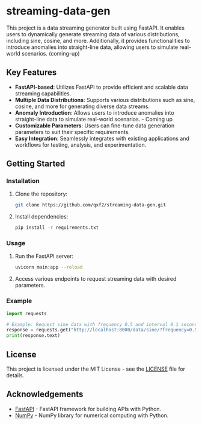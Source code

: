 # streaming-data-gen
This project is a data streaming generator built using FastAPI. It enables users to dynamically generate streaming data of various distributions, including sine, cosine, and more. Additionally, it provides functionalities to introduce anomalies into straight-line data, allowing users to simulate real-world scenarios. (coming-up)

## Key Features

- **FastAPI-based**: Utilizes FastAPI to provide efficient and scalable data streaming capabilities.
- **Multiple Data Distributions**: Supports various distributions such as sine, cosine, and more for generating diverse data streams.
- **Anomaly Introduction**: Allows users to introduce anomalies into straight-line data to simulate real-world scenarios.  - Coming up
- **Customizable Parameters**: Users can fine-tune data generation parameters to suit their specific requirements.
- **Easy Integration**: Seamlessly integrates with existing applications and workflows for testing, analysis, and experimentation.

## Getting Started

### Installation

1. Clone the repository:

   ```bash
   git clone https://github.com/qxf2/streaming-data-gen.git
   ```

2. Install dependencies:

   ```bash
   pip install -r requirements.txt
   ```

### Usage

1. Run the FastAPI server:

   ```bash
   uvicorn main:app --reload
   ```

2. Access various endpoints to request streaming data with desired parameters.

### Example

```python
import requests

# Example: Request sine data with frequency 0.5 and interval 0.1 seconds
response = requests.get("http://localhost:8000/data/sine/?frequency=0.5&interval=0.1")
print(response.text)
```

## License

This project is licensed under the MIT License - see the [LICENSE](LICENSE) file for details.

## Acknowledgements

- [FastAPI](https://fastapi.tiangolo.com/) - FastAPI framework for building APIs with Python.
- [NumPy](https://numpy.org/) - NumPy library for numerical computing with Python.
